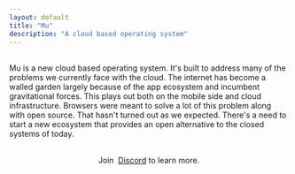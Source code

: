 ```yaml
---
layout: default
title: "Mu"
description: "A cloud based operating system"
---
```

<br>
<div id="abstract">
Mu is a new cloud based operating system.
It's built to address many of the problems we 
currently face with the cloud. 
The internet has become a walled garden largely because 
of the app ecosystem and incumbent gravitational forces. 
This plays out both on the mobile side and cloud infrastructure.
Browsers were meant to solve a lot of this problem along with 
open source. That hasn't turned out as we expected. There's a need
to start a new ecosystem that provides an open alternative 
to the closed systems of today.
</div>
<br>
<div id="abstract">
  <p style="text-align: center;">
    Join&nbsp;
    <a href="https://discord.gg/TBR9bRjd6Z">Discord</a>&nbsp;to learn more.
  </p>
</div>
